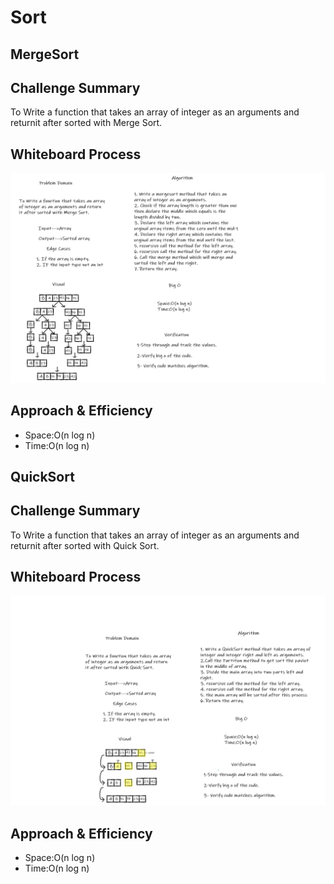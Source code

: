 # Sort

## MergeSort

## Challenge Summary

To Write a function that takes an array of integer as an arguments and returnit after sorted with Merge Sort.

## Whiteboard Process

![MergeSort](CC27.png)

## Approach & Efficiency

* Space:O(n log n)
* Time:O(n log n)

## QuickSort

## Challenge Summary

To Write a function that takes an array of integer as an arguments and returnit after sorted with Quick Sort.

## Whiteboard Process

![MergQuickSorteSort](CC28.png)

## Approach & Efficiency

* Space:O(n log n)
* Time:O(n log n)
